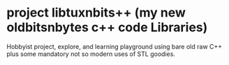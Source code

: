 
# project libtuxnbits++ (my new oldbitsnbytes c++ code Libraries)

Hobbyist project, explore,  and learning playground using bare old raw C++ plus some mandatory not so modern uses of STL goodies.

